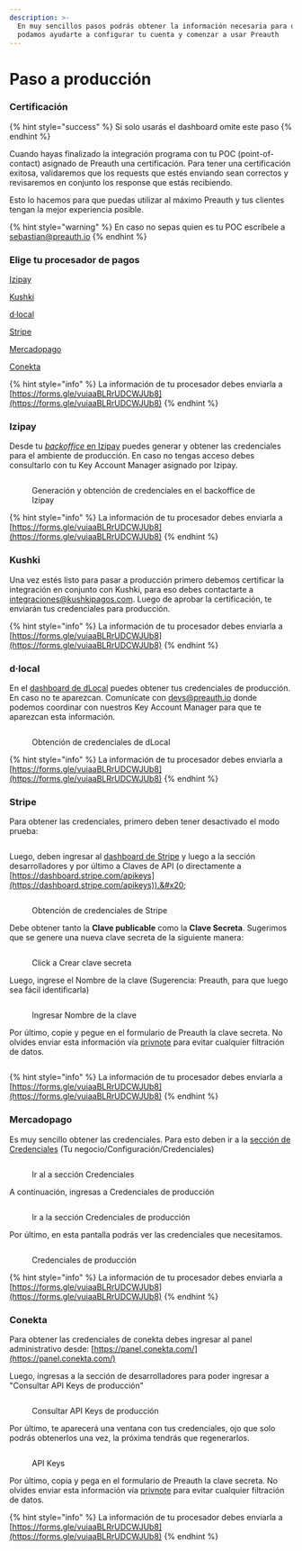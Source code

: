 ```yaml
---
description: >-
  En muy sencillos pasos podrás obtener la información necesaria para que
  podamos ayudarte a configurar tu cuenta y comenzar a usar Preauth
---
```


# Paso a producción

### Certificación

{% hint style="success" %}
Si solo usarás el dashboard omite este paso
{% endhint %}

Cuando hayas finalizado la integración programa con tu POC (point-of-contact) asignado de Preauth una certificación. Para tener una certificación exitosa, validaremos que los requests que estés enviando sean correctos y revisaremos en conjunto los response que estás recibiendo.

Esto lo hacemos para que puedas utilizar al máximo Preauth y tus clientes tengan la mejor experiencia posible.

{% hint style="warning" %}
En caso no sepas quien es tu POC escríbele a [sebastian@preauth.io](mailto:sebastian@preauth.io)
{% endhint %}

### Elige tu procesador de pagos

[Izipay](paso-a-produccion.md#izipay)

[Kushki](paso-a-produccion.md#kushki)

[d·local](paso-a-produccion.md#d-local)

[Stripe](paso-a-produccion.md#stripe)

[Mercadopago](paso-a-produccion.md#mercadopago)

[Conekta](paso-a-produccion.md#undefined)

{% hint style="info" %}
La información de tu procesador debes enviarla a [https://forms.gle/vuiaaBLRrUDCWJUb8](https://forms.gle/vuiaaBLRrUDCWJUb8)
{% endhint %}

### Izipay

Desde tu [_backoffice_ en Izipay](https://secure.micuentaweb.pe/vads-merchant/) puedes generar y obtener las credenciales para el ambiente de producción. En caso no tengas acceso debes consultarlo con tu Key Account Manager asignado por Izipay.

<figure><img src=".gitbook/assets/Screen Shot 2022-09-22 at 10.28.28.png" alt=""><figcaption><p>Generación y obtención de credenciales en el backoffice de Izipay</p></figcaption></figure>

{% hint style="info" %}
La información de tu procesador debes enviarla a [https://forms.gle/vuiaaBLRrUDCWJUb8](https://forms.gle/vuiaaBLRrUDCWJUb8)
{% endhint %}

### Kushki

Una vez estés listo para pasar a producción primero debemos certificar la integración en conjunto con Kushki, para eso debes contactarte a [integraciones@kushkipagos.com](mailto:integraciones@kushkipagos.com). Luego de aprobar la certificación, te enviarán tus credenciales para producción.

{% hint style="info" %}
La información de tu procesador debes enviarla a [https://forms.gle/vuiaaBLRrUDCWJUb8](https://forms.gle/vuiaaBLRrUDCWJUb8)
{% endhint %}

### d·local

En el [dashboard de dLocal](https://dashboard.dlocal.com/settings/integration) puedes obtener tus credenciales de producción. En caso no te aparezcan. Comunícate con [devs@preauth.io](mailto:devs@preauth.io) donde podemos coordinar con nuestros Key Account Manager para que te aparezcan esta información.

<figure><img src=".gitbook/assets/Screen Shot 2022-09-22 at 10.42.21.png" alt=""><figcaption><p>Obtención de credenciales de dLocal</p></figcaption></figure>

{% hint style="info" %}
La información de tu procesador debes enviarla a [https://forms.gle/vuiaaBLRrUDCWJUb8](https://forms.gle/vuiaaBLRrUDCWJUb8)
{% endhint %}

### Stripe

Para obtener las credenciales, primero deben tener desactivado el modo prueba:

<figure><img src=".gitbook/assets/Screen Shot 2022-09-22 at 10.53.57.png" alt=""><figcaption></figcaption></figure>

Luego, deben ingresar al [dashboard de Stripe](https://dashboard.stripe.com/apikeys) y luego a la sección desarrolladores y por último a Claves de API (o directamente a [https://dashboard.stripe.com/apikeys](https://dashboard.stripe.com/apikeys)).&#x20;

<figure><img src=".gitbook/assets/Screen Shot 2022-09-22 at 10.46.56.png" alt=""><figcaption><p>Obtención de credenciales de Stripe</p></figcaption></figure>

Debe obtener tanto la **Clave publicable** como la **Clave Secreta**. Sugerimos que se genere una nueva clave secreta de la siguiente manera:

<figure><img src=".gitbook/assets/Screen Shot 2022-09-30 at 13.03.42.png" alt=""><figcaption><p>Click a Crear clave secreta</p></figcaption></figure>

Luego, ingrese el Nombre de la clave (Sugerencia: Preauth, para que luego sea fácil identificarla)&#x20;

<figure><img src=".gitbook/assets/Screen Shot 2022-09-30 at 13.04.41.png" alt=""><figcaption><p>Ingresar Nombre de la clave</p></figcaption></figure>

Por último, copie y pegue en el formulario de Preauth la clave secreta. No olvides enviar esta información vía [privnote](https://privnote.com/) para evitar cualquier filtración de datos.

<figure><img src=".gitbook/assets/Screen Shot 2022-09-30 at 13.07.18.png" alt=""><figcaption></figcaption></figure>

{% hint style="info" %}
La información de tu procesador debes enviarla a [https://forms.gle/vuiaaBLRrUDCWJUb8](https://forms.gle/vuiaaBLRrUDCWJUb8)
{% endhint %}

### Mercadopago

Es muy sencillo obtener las credenciales. Para esto deben ir a la [sección de Credenciales](https://www.mercadopago.com.pe/settings/account/credentials) (Tu negocio/Configuración/Credenciales)

<figure><img src=".gitbook/assets/Screen Shot 2022-09-22 at 11.00.32.png" alt=""><figcaption><p>Ir al a sección Credenciales</p></figcaption></figure>

A continuación, ingresas a Credenciales de producción

<figure><img src=".gitbook/assets/Screen Shot 2022-09-22 at 11.01.32.png" alt=""><figcaption><p>Ir a la sección Credenciales de producción</p></figcaption></figure>

Por último, en esta pantalla podrás ver las credenciales que necesitamos.

<figure><img src=".gitbook/assets/Screen Shot 2022-09-22 at 11.04.31.png" alt=""><figcaption><p>Credenciales de producción</p></figcaption></figure>

{% hint style="info" %}
La información de tu procesador debes enviarla a [https://forms.gle/vuiaaBLRrUDCWJUb8](https://forms.gle/vuiaaBLRrUDCWJUb8)
{% endhint %}

### Conekta

Para obtener las credenciales de conekta debes ingresar al panel administrativo desde: [https://panel.conekta.com/](https://panel.conekta.com/)

Luego, ingresas a la sección de desarrolladores para poder ingresar a "Consultar API Keys de producción"

<figure><img src=".gitbook/assets/image (1).png" alt=""><figcaption><p>Consultar API Keys de producción</p></figcaption></figure>

Por último, te aparecerá una ventana con tus credenciales, ojo que solo podrás obtenerlos una vez, la próxima tendrás que regenerarlos.

<figure><img src=".gitbook/assets/image.png" alt=""><figcaption><p>API Keys</p></figcaption></figure>

Por último, copia y pega en el formulario de Preauth la clave secreta. No olvides enviar esta información vía [privnote](https://privnote.com/) para evitar cualquier filtración de datos.

{% hint style="info" %}
La información de tu procesador debes enviarla a [https://forms.gle/vuiaaBLRrUDCWJUb8](https://forms.gle/vuiaaBLRrUDCWJUb8)
{% endhint %}
